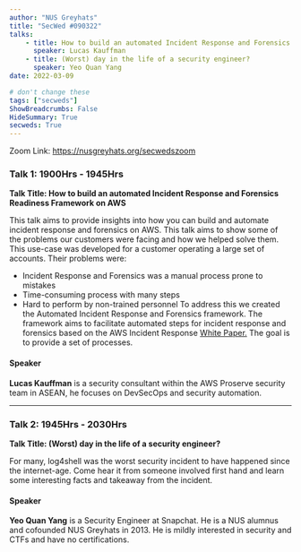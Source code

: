 ```yaml
---
author: "NUS Greyhats"
title: "SecWed #090322"
talks:
    - title: How to build an automated Incident Response and Forensics Readiness Framework on AWS
      speaker: Lucas Kauffman
    - title: (Worst) day in the life of a security engineer?
      speaker: Yeo Quan Yang
date: 2022-03-09

# don't change these
tags: ["secweds"]
ShowBreadcrumbs: False
HideSummary: True
secweds: True
---
```


Zoom Link: https://nusgreyhats.org/secwedszoom

### Talk 1: 1900Hrs - 1945Hrs
**Talk Title: How to build an automated Incident Response and Forensics Readiness Framework on AWS**

This talk aims to provide insights into how you can build and automate incident response and forensics on AWS. This talk aims to show some of the problems our customers were facing and how we helped solve them. This use-case was developed for a customer operating a large set of accounts. Their problems were:
* Incident Response and Forensics was a manual process prone to mistakes
* Time-consuming process with many steps
* Hard to perform by non-trained personnel
To address this we created the Automated Incident Response and Forensics framework. The framework aims to facilitate automated steps for incident response and forensics based on the AWS Incident Response [White Paper.](https://d1.awsstatic.com/whitepapers/aws_security_incident_response.pdf) The goal is to provide a set of processes.

#### Speaker

**Lucas Kauffman** is a security consultant within the AWS Proserve security team in ASEAN, he focuses on DevSecOps and security automation.

---

### Talk 2: 1945Hrs - 2030Hrs
**Talk Title: (Worst) day in the life of a security engineer?**

For many, log4shell was the worst security incident to have happened since the internet-age. Come hear it from someone involved first hand and learn some interesting facts and takeaway from the incident.

#### Speaker

**Yeo Quan Yang** is a Security Engineer at Snapchat. He is a NUS alumnus and cofounded NUS Greyhats in 2013. He is mildly interested in security and CTFs and have no certifications.
